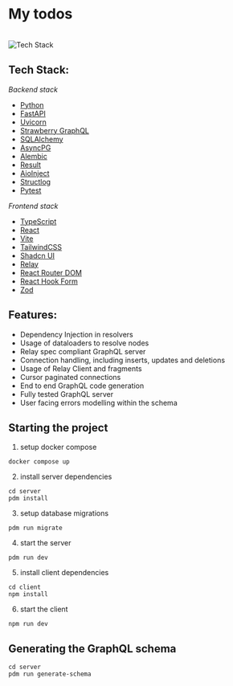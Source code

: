 <h1>My todos</h1>
<br />
<img src="https://skillicons.dev/icons?i=py,graphql,fastapi,postgres,ts,react,vite,tailwind,nodejs,docker,git,githubactions&perline=6" alt="Tech Stack" />


## Tech Stack:
<i>Backend stack</i>
- [Python](https://www.python.org/)
- [FastAPI](https://fastapi.tiangolo.com/)
- [Uvicorn](https://www.uvicorn.org/)
- [Strawberry GraphQL](https://strawberry.rocks/)
- [SQLAlchemy](https://www.sqlalchemy.org/)
- [AsyncPG](https://magicstack.github.io/asyncpg/current/)
- [Alembic](https://alembic.sqlalchemy.org/en/latest/)
- [Result](https://github.com/rustedpy/result)
- [AioInject](https://thirvondukr.github.io/aioinject/)
- [Structlog](https://www.structlog.org/en/stable/)
- [Pytest](https://docs.pytest.org/en/latest/)

<i>Frontend stack</i>
- [TypeScript](https://www.typescriptlang.org/)
- [React](https://react.dev/)
- [Vite](https://vitejs.dev/)
- [TailwindCSS](https://tailwindcss.com/)
- [Shadcn UI](https://ui.shadcn.com/)
- [Relay](https://relay.dev/)
- [React Router DOM](https://reactrouter.com/en/main)
- [React Hook Form](https://react-hook-form.com/)
- [Zod](https://zod.dev/)


## Features:
- Dependency Injection in resolvers
- Usage of dataloaders to resolve nodes
- Relay spec compliant GraphQL server
- Connection handling, including inserts, updates and deletions
- Usage of Relay Client and fragments
- Cursor paginated connections
- End to end GraphQL code generation
- Fully tested GraphQL server
- User facing errors modelling within the schema

## Starting the project

1. setup docker compose
```
docker compose up
```
2. install server dependencies
```
cd server
pdm install
```

3. setup database migrations
```
pdm run migrate
```

4. start the server
```
pdm run dev
```

5. install client dependencies
```
cd client
npm install
```
6. start the client
```
npm run dev
```


## Generating the GraphQL schema

```
cd server
pdm run generate-schema
```
